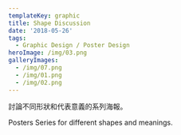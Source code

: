 ```yaml
---
templateKey: graphic
title: Shape Discussion
date: '2018-05-26'
tags:
  - Graphic Design / Poster Design
heroImage: /img/03.png
galleryImages:
  - /img/07.png
  - /img/01.png
  - /img/02.png
---
```

討論不同形狀和代表意義的系列海報。

Posters Series for different shapes and meanings.
